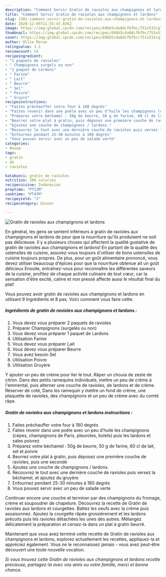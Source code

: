 ```yaml
---
description: "Comment Servir Gratin de ravioles aux champignons et lardons"
title: "Comment Servir Gratin de ravioles aux champignons et lardons"
slug: 1301-comment-servir-gratin-de-ravioles-aux-champignons-et-lardons
date: 2020-12-05T11:55:47.836Z
image: https://img-global.cpcdn.com/recipes/69bb5cda8dcfbfbc/751x532cq70/gratin-de-ravioles-aux-champignons-et-lardons-photo-principale-de-la-recette.jpg
thumbnail: https://img-global.cpcdn.com/recipes/69bb5cda8dcfbfbc/751x532cq70/gratin-de-ravioles-aux-champignons-et-lardons-photo-principale-de-la-recette.jpg
cover: https://img-global.cpcdn.com/recipes/69bb5cda8dcfbfbc/751x532cq70/gratin-de-ravioles-aux-champignons-et-lardons-photo-principale-de-la-recette.jpg
author: Ollie Moran
ratingvalue: 3.1
reviewcount: 14
recipeingredient:
- "2 paquets de ravioles"
- " Champignons surgels ou non"
- "1 paquet de Lardons"
- " Farine"
- " Lait"
- " Beurre"
- " Sel"
- " Poivre"
- " Gruyre"
recipeinstructions:
- "Faites préchauffer votre four à 180 degrés"
- "Faites revenir dans une poêle avec un peu d’huile les champignons (cèpes, champignons de Paris, pleurotes, bolets) puis les lardons et sales poivrez"
- "Préparez votre béchamel : 50g de beurre, 50 g de farine, 60 cl de lait, sel et poivre"
- "Beurrez votre plat à gratin, puis déposez une première couche de ravioles, puis une seconde"
- "Ajoutez une couche de champignons / lardons."
- "Recouvrez le tout avec une dernière couche de ravioles puis versez la béchamel, et ajoutez du gruyère"
- "Enfournez pendant 25-30 minutes à 180 degrés"
- "Vous pouvez servir avec un peu de salade verte"
categories:
- Resep
tags:
- gratin
- de
- ravioles

katakunci: gratin de ravioles 
nutrition: 209 calories
recipecuisine: Indonesian
preptime: "PT12M"
cooktime: "PT47M"
recipeyield: "2"
recipecategory: Dinner

---
```



![Gratin de ravioles aux champignons et lardons](https://img-global.cpcdn.com/recipes/69bb5cda8dcfbfbc/751x532cq70/gratin-de-ravioles-aux-champignons-et-lardons-photo-principale-de-la-recette.jpg)

En général, les gens se sentent inférieurs à gratin de ravioles aux champignons et lardons de peur que la nourriture qu'ils produisent ne soit pas délicieuse. Il y a plusieurs choses qui affectent la qualité gustative de gratin de ravioles aux champignons et lardons! En partant de la qualité des ustensiles de cuisine, assurez-vous toujours d'utiliser de bons ustensiles de cuisine toujours propres. De plus, pour un goût alimentaire prononcé, vous devez utiliser beaucoup d'épices pour que la nourriture obtenue ait un goût délicieux Ensuite, entraînez-vous pour reconnaître les différentes saveurs de la cuisine, profitez de chaque activité culinaire de tout cœur, car la sensation d'être excité, calme et non pressé affecte aussi le résultat final du plat!

<!--inarticleads1-->

Vous pouvez avoir gratin de ravioles aux champignons et lardons en utilisant 9 Ingrédients et 8 pas. Voici comment vous faire cette.

##### Ingrédients de gratin de ravioles aux champignons et lardons :

1. Vous devez vous préparer 2 paquets de ravioles
1. Préparer  Champignons (surgelés ou non)
1. Vous devez vous préparer 1 paquet de Lardons
1. Utilisation  Farine
1. Vous devez vous préparer  Lait
1. Vous devez vous préparer  Beurre
1. Vous avez besoin  Sel
1. Utilisation  Poivre
1. Utilisation  Gruyère


Y ajouter un peu de crème pour lier le tout. Râper un chouia de zeste de citron. Dans des petits ramequins individuels, mettre un peu de crème à l&#39;emmental, puis alterner une couche de ravioles, de lardons et de crème. Réserver de coté, Dans les ramequin y mettre un fond de crème, une plaquette de ravioles, des champignons et un peu de crème avec du comté râpe. 

<!--inarticleads2-->

##### Gratin de ravioles aux champignons et lardons instructions :

1. Faites préchauffer votre four à 180 degrés
1. Faites revenir dans une poêle avec un peu d’huile les champignons (cèpes, champignons de Paris, pleurotes, bolets) puis les lardons et sales poivrez
1. Préparez votre béchamel : 50g de beurre, 50 g de farine, 60 cl de lait, sel et poivre
1. Beurrez votre plat à gratin, puis déposez une première couche de ravioles, puis une seconde
1. Ajoutez une couche de champignons / lardons.
1. Recouvrez le tout avec une dernière couche de ravioles puis versez la béchamel, et ajoutez du gruyère
1. Enfournez pendant 25-30 minutes à 180 degrés
1. Vous pouvez servir avec un peu de salade verte


Continuer encore une couche et terminer par des champignons du fromage, crème et soupoudrer de chapelure. Découvrez la recette de Gratin de ravioles aux lardons et courgettes. Battez les oeufs avec la crème puis assaisonnez. Ajoutez la courgette râpée grossièrement et les lardons précuits puis les ravioles détachées les unes des autres. Mélangez délicatement la préparation et cersez-la dans un plat à gratin beurré. 

<!--inarticleads1-->

<p>
Maintenant que vous avez terminé cette recette de Gratin de ravioles aux champignons et lardons, explorez actuellement les recettes, appliquez-la et appréciez également. Vous ne le reconnaissez jamais - vous avez peut-être découvert une toute nouvelle vocation.
</p>

<p>
<i>Si vous trouvez cette Gratin de ravioles aux champignons et lardons recette précieuse, partagez-la avec vos amis ou votre famille, merci et bonne chance.</i>
</p>
